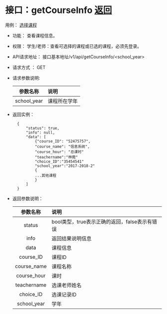 # 接口：getCourseInfo  [返回](../README.md)
用例： [选择课程](../用例/选择课程.md)

- 功能：
    查看课程信息。
    
- 权限：
    学生/老师：查看可选择的课程或已选的课程，必须先登录。    
    
- API请求地址： 
    接口基本地址/v1/api/getCourseInfo/<school_year>

- 请求方式 ：
    GET
      
- 请求参数说明:        

  |参数名称|说明|
  |:---------:|:--------------------------------------------------------|      
  |school_year|课程所在学年|
  
- 返回实例：

        {         
            "status": true,
            "info": null,
            "data": [
                {"course_ID": "52475757",
                "course_name": "信息系统",
                "course_hour": "总课时"
                "teachername":"林菀"
                "choice_ID":"35454541"
                "school_year":"2017-2018-2"
                {
                ...其他课程
                }
            ]
        }
 
- 返回参数说明：    
 
  |参数名称|说明|
  |:---------:|:--------------------------------------------------------|      
  |status|bool类型，true表示正确的返回，false表示有错误|
  |info|返回结果说明信息|
  |data|课程信息|
  |course_ID|课程ID|  
  |course_name|课程名称|
  |course_hour|课时|
  |teachername|选课老师姓名|
  |choice_ID|选课记录ID|
  |school_year|学年|